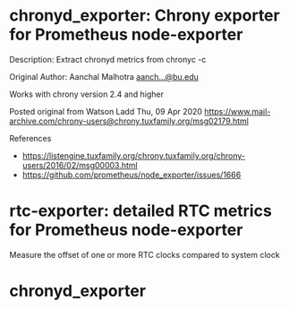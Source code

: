 # chronyd_exporter: Chrony exporter for Prometheus node-exporter

Description: Extract chronyd metrics from chronyc -c

Original Author: Aanchal Malhotra <aanch...@bu.edu>

Works with chrony version 2.4 and higher

Posted original from  Watson Ladd Thu, 09 Apr 2020 https://www.mail-archive.com/chrony-users@chrony.tuxfamily.org/msg02179.html

References
* https://listengine.tuxfamily.org/chrony.tuxfamily.org/chrony-users/2016/02/msg00003.html                                                                                                            
* https://github.com/prometheus/node_exporter/issues/1666                                                                                                                                             


# rtc-exporter: detailed RTC metrics for Prometheus node-exporter

Measure the offset of one or more RTC clocks compared to system clock
# chronyd_exporter
